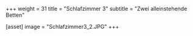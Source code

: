 +++
weight = 31
title = "Schlafzimmer 3"
subtitle = "Zwei alleinstehende Betten"

[asset]
  image = "Schlafzimmer3_2.JPG"
+++
